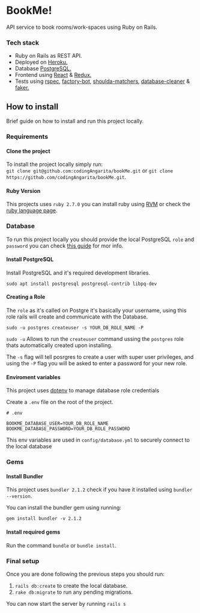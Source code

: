 # BookMe!

API service to book rooms/work-spaces using Ruby on Rails.

### Tech stack

* Ruby on Rails as REST API.
* Deployed on [Heroku.](https://www.heroku.com/)
* Database [PostgreSQL.](https://www.postgresql.org/)
* Frontend using [React](https://reactjs.org) & [Redux.](https://redux.js.org/)
* Tests using [rspec](https://github.com/rspec/rspec-rails), [factory-bot](https://github.com/thoughtbot/factory_bot_rails), [shoulda-matchers](https://github.com/thoughtbot/shoulda-matchers), [database-cleaner](https://github.com/DatabaseCleaner/database_cleaner) & [faker.](https://github.com/faker-ruby/faker)

## How to install

Brief guide on how to install and run this project locally.

### Requirements

#### Clone the project

To install the project locally simply run: <br /> `git clone git@github.com:codingAngarita/bookMe.git` or `git clone https://github.com/codingAngarita/bookMe.git`.

#### Ruby Version

This projects uses `ruby 2.7.0` you can install ruby using [RVM](https://rvm.io/) or check the [ruby language page](https://www.ruby-lang.org/es/).

### Database

To run this project locally you should provide the local PostgreSQL `role` and `password` you can check [this guide](https://www.digitalocean.com/community/tutorials/how-to-set-up-ruby-on-rails-with-postgres) for mor info.

#### Install PostgreSQL

Install PostgreSQL and it's required development libraries.

`sudo apt install postgresql postgresql-contrib libpq-dev`

#### Creating a Role

The `role` as it's called on Postgre it's basically your username, using this role rails will create and communicate with the Database.

`sudo -u postgres createuser -s YOUR_DB_ROLE_NAME -P`

`sudo -u` Allows to run the `createuser` command ussing the `postgres` role thats automatically created upon installing.

The `-s` flag will tell posrgres to create a user with super user privileges, and using the `-P` flag you will be asked to enter a password for your new role.

#### Enviroment variables

This project uses [dotenv](https://github.com/bkeepers/dotenv) to manage database role credentials

Create a `.env` file on the root of the project.

```
# .env

BOOKME_DATABASE_USER=YOUR_DB_ROLE_NAME
BOOKME_DATABASE_PASSWORD=YOUR_DB_ROLE_PASSWORD
```

This env variables are used in `config/database.yml` to securely connect to the local database

### Gems

#### Install Bundler

This project uses `bundler 2.1.2` check if you have it installed using `bundler --version`.

You can install the bundler gem using running:

`gem install bundler -v 2.1.2`

#### Install required gems

Run the command `bundle` or `bundle install`.

### Final setup

Once you are done following the previous steps you should run:

1. `rails db:create` to create the local database.
2. `rake db:migrate` to run any pending migrations.

You can now start the server by running `rails s`

